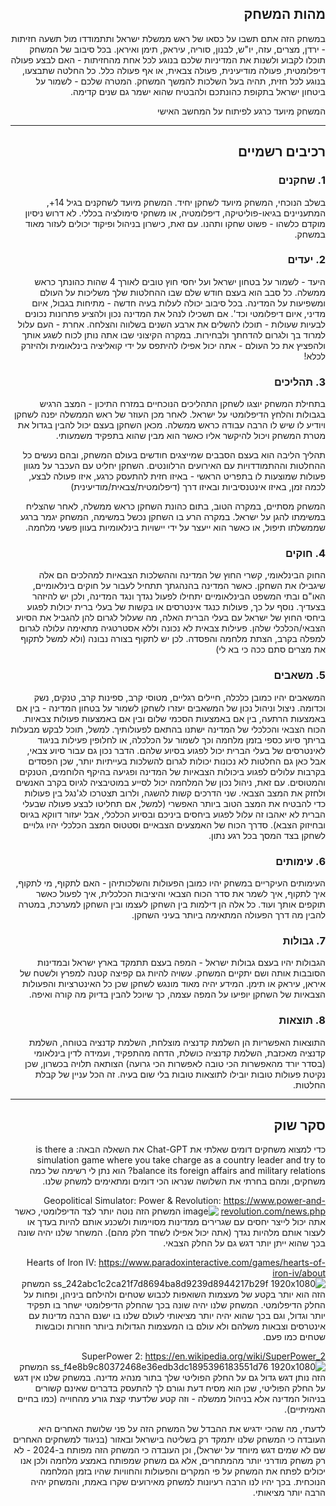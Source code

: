 <div dir='rtl' lang='he'>

## מהות המשחק
במשחק הזה אתם תשבו על כסאו של ראש ממשלת ישראל ותתמודדו מול תשעה חזיתות - ירדן, מצרים, עזה, יו"ש, לבנון, סוריה, עיראק, תימן ואיראן. בכל סיבוב של המשחק תוכלו לקבוע ולשנות את המדיניות שלכם בנוגע לכל אחת מהחזיתות - האם לבצע פעולה דיפלומטית, פעולה מודיעינית, פעולה צבאית, או אף פעולה כלל. כל החלטה שתבצעו, בנוגע לכל חזית, תהיה בעל השלכות להמשך המשחק. המטרה שלכם - לשמור על ביטחון ישראל בתקופת כהונתכם ולהבטיח שהוא ישמר גם שנים קדימה.

המשחק מיועד כרגע לפיתוח על המחשב האישי

---


## רכיבים רשמיים

### 1. שחקנים

בשלב הנוכחי, המשחק מיועד לשחקן יחיד.
המשחק מיועד לשחקנים בגיל 14+, המתעניינים בגיאו-פוליטיקה, דיפלומטיה, או משחקי סימולציה בכללי. 
לא דרוש ניסיון מוקדם כלשהו - פשוט שחקו ותהנו. עם זאת, כישרון בניהול ופיקוד יכולים לעזור מאוד במשחק.

### 2. יעדים

היעד - לשמור על בטחון ישראל ועל יחסי חוץ טובים לאורך 4 שהות כהונתך כראש ממשלה.
כל סבב הוא בעצם חודש שלם שבו ההחלטות שלך משליכות על העולם ומשפיעות על המדינה. בכל סיבוב יכולה לעלות בעיה חדשה - מתיחות בגבול, איום מדיני, איום דיפלומטי וכד'.
אם תשכילו לנהל את המדינה נכון ולהציע פתרונות נכונים לבעיות שעולות - תוכלו להשלים את ארבע השנים בשלווה והצלחה. אחרת - העם עלול למרוד בך ולגרום להדחתך ולבחירות.
במקרה הקיצוני שבו אתה נותן לכוח לשגע אותך ולהפציץ את כל העולם - אתה יכול אפילו להיתפס על ידי קואליציה בינלאומית ולהיזרק לכלא!


### 3. תהליכים

בתחילת המשחק יוצגו לשחקן התהליכים הנוכחיים במזרח התיכון - המצב הרגיש בגבולות והלחץ הדיפלומטי על ישראל. לאחר מכן העוזר של ראש הממשלה יפנה לשחקן ויודיע לו שיש לו הרבה עבודה כראש ממשלה. מכאן השחקן בעצם יכול להבין בגדול את מטרת המשחק ויכול להיקשר אליו כאשר הוא מבין שהוא בתפקיד משמעותי.

תהליך הליבה הוא בעצם הסבבים שמייצגים חודשים בעולם המשחק, ובהם נעשים כל ההחלטות וההתמודדויות עם האירועים הרלוונטים. השחקן יחליט עם העכבר על מגוון פעולות שמוצעות לו בתפריט הראשי - באיזו חזית להתעסק כרגע, איזו פעולה לבצע, לכמה זמן, באיזו אינטנסיביות ובאיזו דרך (דיפלומטית/צבאית/מודיעינית)

המשחק מסתיים, במקרה הטוב, בתום כהונת השחקן כראש ממשלה, לאחר שהצליח במשימתו להגן על ישראל.
במקרה הרע בו השחקן נכשל במשימה, המשחק יגמר ברגע שממשלתו תיפול, או כאשר הוא ייעצר על ידי יישויות בינלאומיות בעוון פשעי מלחמה.

### 4. חוקים

החוק הבינלאומי, קשרי החוץ של המדינה וההשלכות הצבאיות למהלכים הם אלה שיגבילו את השחקן.
כאשר המדינה בהנהגתך תתחיל לעבור על חוקים בינלאומיים, האו"ם ובתי המשפט הבינלאומיים יתחילו לפעול נגדך ונגד המדינה, ולכן יש להיזהר בצעדיך.
נוסף על כך, פעולות כנגד אינטרסים או בקשות של בעלי ברית יכולות לפגוע ביחסי החוץ של ישראל עם בעלי הברית האלה, מה שעלול לגרום להן להגביל את הסיוע הצבאי/הכלכלי שלהן.
פעילות צבאית לא נכונה וללא אסטרטגיה מתאימה עלולה לגרום למפלה בקרב, הצתת מלחמה והפסדה. לכן יש לתקוף בצורה נבונה (ולא למשל לתקוף את מצרים סתם ככה כי בא לי)


### 5. משאבים

המשאבים יהיו כמובן כלכלה, חיילים רגליים, מטוסי קרב, ספינות קרב, טנקים, נשק וכדומה.
ניצול וניהול נכון של המשאבים יעזרו לשחקן לשמור על בטחון המדינה - בין אם באמצעות הרתעה, בין אם באמצעות הסכמי שלום ובין אם באמצעות פעולות צבאיות.
הכוח הצבאי והכלכלי של המדינה ישתנו בהתאם לפעולותיך. למשל, תוכל לבקש מבעלות בריתך סיוע כספי בזמן מלחמה וכך לשמור על הכלכלה, או לחלופין פעילות בניגוד לאינטרסים של בעלי הברית יכול לפגוע בסיוע שלהם.
הדבר נכון גם עבור סיוע צבאי, אבל כאן גם החלטות לא נכונות יכולות לגרום להשלכות בעייתיות יותר, שכן הפסדים בקרבות עלולים לפגוע ביכולות הצבאיות של המדינה ופגיעה בהיקף הלוחמים, הטנקים והמטוסים. עם זאת, ניהול נכון של המלחמה יכול לסייע במוטיבציה לגיוס בקרב האנשים ולחזק את המצב הצבאי.
שני הדרכים קשות להשגה, ולרוב תצטרכו לג'נגל בין פעולות כדי להבטיח את המצב הטוב ביותר האפשרי (למשל, אם תחליטו לבצע פעולה שבעלי הברית לא יאהבו זה עלול לפגוע ביחסים ביניכם ובסיוע הכלכלי, אבל יעזור דווקא בגיוס ובחיזוק הצבא).
סדרך הכוח של האמצעים הצבאיים וסטטוס המצב הכלכלי יהיו גלויים לשחקן בצד המסך בכל רגע נתון.

### 6. עימותים
העימותים העיקריים במשחק יהיו כמובן הפעולות והשלכותיהן - האם לתקוף, מי לתקוף, איך לתקוף, איך לשמר את סדר הכוח הצבאי והיציבות הכלכלית, איך לפעול כאשר תוקפים אותך ועוד. כל אלה הן דילמות בין השחקן לעצמו ובין השחקן למערכת, במטרה להבין מה דרך הפעולה המתאימה ביותר בעיני השחקן.


### 7. גבולות
הגבולות יהיו בעצם גבולות ישראל - המפה בעצם תתמקד בארץ ישראל ובמדינות הסובבות אותה ושם יתקיים המשחק. עשויה להיות גם קפיצה קטנה למפרץ ולשטח של איראן, עיראק או תימן.
המידע יהיה מאוד מונגש לשחקן שכן כל האינטרציות והפעולות הצבאיות של השחקן יופיעו על המפה עצמה, כך שיוכל להבין בדיוק מה קורה ואיפה.

### 8. תוצאות
התוצאות האפשריות הן השלמת קדנציה מוצלחת, השלמת קדנציה בטוחה, השלמת קדנציה מאכזבת, השלמת קדנציה כושלת, הדחה מהתפקיד, ועמידה לדין בינלאומי (בסדר יורד מהאפשרות הכי טובה לאפשרות הכי גרועה)
הצותאה תלויה בכשרון, שכן נקיטת פעולות טובות יובילו לתוצאות טובות בלי שום בעיה. זה הכל עניין של קבלת החלטות.

---

## סקר שוק

כדי למצוא משחקים דומים שאלתי את Chat-GPT את השאלה הבאה:
is there a simulation game where you take charge as a country leader and try to balance its foreign affairs and military relations?
הוא נתן לי רשימה של כמה משחקים, ומהם בחרתי את השלושה שנראו הכי דומים ומתאימים למשחק שלנו.

Geopolitical Simulator: Power & Revolution:
https://www.power-and-revolution.com/news.php
![image](https://github.com/user-attachments/assets/2361de2e-f1be-4da6-ae01-4eeab9584480)
המשחק הזה נוטה יותר לצד הדיפלומטי, כאשר אתה יכול לייצר יחסים עם שגרירים ממדינות מסויימות ולשכנע אותם להיות בעדך או לעצור אותם מלהיות נגדך (אתה יכול אפילו לשחד חלק מהם). המשחר שלנו יהיה שונה בכך שהוא ייתן יותר דגש גם על החלק הצבאי.

Hearts of Iron IV:
https://www.paradoxinteractive.com/games/hearts-of-iron-iv/about
![ss_242abc1c2ca21f7d8694ba8d9239d8944217b29f 1920x1080](https://github.com/user-attachments/assets/4d5501d2-4555-4465-a79f-a7e00828dacb)
המשחק הזה הוא יותר בקטע של מעצמות השואפות לכבוש שטחים ולהילחם ביניהן, ופחות על החלק הדיפלומטי. המשחק שלנו יהיה שונה בכך שהחלק הדיפלומטי ישחר בו תפקיד יותר וגדול, וגם בכך שהוא יהיה יותר מציאותי לעולם שלנו בו ישנם הרבה מדינות עם אינטרסים וצבאות משלהם ולא עולם בו המעצמות הגדולות ביותר חוזרות וכובשות שטחים כמו פעם.

SuperPower 2:
https://en.wikipedia.org/wiki/SuperPower_2
![ss_f4e8b9c80372468e36edb3dc1895396183551d76 1920x1080](https://github.com/user-attachments/assets/90190c07-bee5-4a59-a359-1fc43bfbd1bf)
המשחק הזה נותן דגש גדול גם על החלק הפוליטי שלך בתור מנהיג מדינה. במשחק שלנו אין דגש על החלק הפוליטי, שכן הוא מסיח דעת וגורם לך להתעסק בדברים שאינם קשורים בניהול המדינה אלא בניהול ממשלה - וזה קטע שלדעתי קצת גורע מהחוייה (כמו בחיים האמיתיים).

לדעתי, מה שהכי ידגיש את ההבדל של המשחק הזה על פני שלושת האחרים היא העובדה כי המשחק שלנו יתמקד רק בשליטה בישראל ובאזור (בניגוד למשחקים האחרים שם לא שמים דגש מיוחד על ישראל), וכן העובדה כי המשחק הזה מפותח ב-2024 - לא רק משחק מודרני יותר מהמתחרים, אלא גם משחק שמפותח באמצע מלחמה ולכן אנו יכולים לפתח את המשחק על פי המקרים והפעולות והחוויות שהיו בזמן המלחמה הנוכחית. בכך יהיו לנו הרבה רעיונות למשחק מאירועים שקרו באמת, והמשחק יהיה הרבה יותר מציאותי.





</div>
